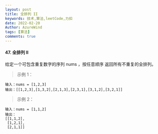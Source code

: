 ```yaml
---
layout: post
title: 全排列 II
keywords: 技术,算法,leetCode,力扣
date: 2022-02-20
Author: AzureWind
tags: [算法]
comments: true
---
```

#### 47. 全排列 II
给定一个可包含重复数字的序列 nums ，按任意顺序 返回所有不重复的全排列。
<!-- more -->

> 示例 1：
```
输入：nums = [1,2,3]
输出：[[1,2,3],[1,3,2],[2,1,3],[2,3,1],[3,1,2],[3,2,1]]
```
> 示例 2：
```
输入：nums = [1,1,2]
输出：
[[1,1,2],
 [1,2,1],
 [2,1,1]]
```
